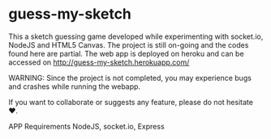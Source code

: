 # guess-my-sketch
This a sketch guessing game developed while experimenting with socket.io, NodeJS and HTML5 Canvas. The project is still on-going and the codes found here are partial. The web app is deployed on heroku and can be accessed on
http://guess-my-sketch.herokuapp.com/

WARNING: Since the project is not completed, you may experience bugs and crashes while running the webapp.

If you want to collaborate or suggests any feature, please do not hesitate ♥.

APP Requirements
NodeJS, socket.io, Express
